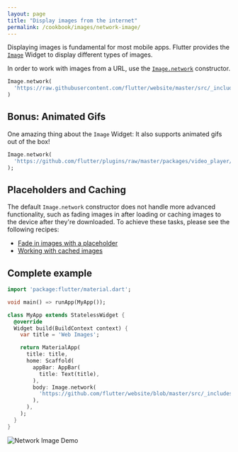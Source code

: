 ```yaml
---
layout: page
title: "Display images from the internet"
permalink: /cookbook/images/network-image/
---
```


Displaying images is fundamental for most mobile apps. Flutter provides the 
[`Image`](https://docs.flutter.io/flutter/widgets/Image-class.html) Widget to 
display different types of images.

In order to work with images from a URL, use the [`Image.network`](https://docs.flutter.io/flutter/widgets/Image/Image.network.html) 
constructor.

<!-- skip -->
```dart
Image.network(
  'https://raw.githubusercontent.com/flutter/website/master/src/_includes/code/layout/lakes/images/lake.jpg',
)
```

## Bonus: Animated Gifs

One amazing thing about the `Image` Widget: It also supports animated gifs out
of the box!

<!-- skip -->
```dart
Image.network(
  'https://github.com/flutter/plugins/raw/master/packages/video_player/doc/demo_ipod.gif?raw=true',
);
```

## Placeholders and Caching

The default `Image.network` constructor does not handle more advanced 
functionality, such as fading images in after loading or caching images
to the device after they're downloaded. To achieve these tasks, please see
the following recipes:

  * [Fade in images with a placeholder](/cookbook/images/fading-in-images/)
  * [Working with cached images](/cookbook/images/cached-images/) 

## Complete example

```dart
import 'package:flutter/material.dart';

void main() => runApp(MyApp());

class MyApp extends StatelessWidget {
  @override
  Widget build(BuildContext context) {
    var title = 'Web Images';

    return MaterialApp(
      title: title,
      home: Scaffold(
        appBar: AppBar(
          title: Text(title),
        ),
        body: Image.network(
          'https://github.com/flutter/website/blob/master/src/_includes/code/layout/lakes/images/lake.jpg?raw=true',
        ),
      ),
    );
  }
}
```

![Network Image Demo](/images/cookbook/network-image.png)